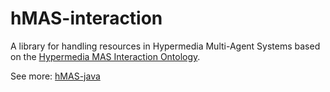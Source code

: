 # hMAS-interaction

A library for handling resources in Hypermedia Multi-Agent Systems based on the [Hypermedia MAS Interaction Ontology](https://purl.org/hmas/interaction).

See more: [hMAS-java](https://github.com/danaivach/hmas-java/tree/main)

